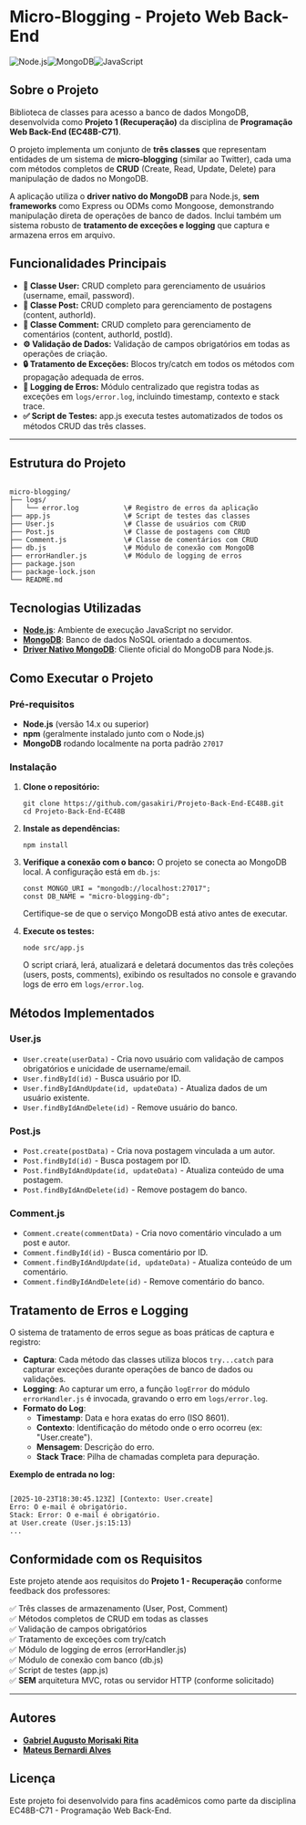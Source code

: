 
# Micro-Blogging - Projeto Web Back-End

![Node.js](https://img.shields.io/badge/Node.js-339933?style=for-the-badge&logo=nodedotjs&logoColor=white)![MongoDB](https://img.shields.io/badge/MongoDB-47A248?style=for-the-badge&logo=mongodb&logoColor=white)![JavaScript](https://img.shields.io/badge/JavaScript-F7DF1E?style=for-the-badge&logo=javascript&logoColor=black)

## Sobre o Projeto

Biblioteca de classes para acesso a banco de dados MongoDB, desenvolvida como **Projeto 1 (Recuperação)** da disciplina de **Programação Web Back-End (EC48B-C71)**.

O projeto implementa um conjunto de **três classes** que representam entidades de um sistema de **micro-blogging** (similar ao Twitter), cada uma com métodos completos de **CRUD** (Create, Read, Update, Delete) para manipulação de dados no MongoDB.

A aplicação utiliza o **driver nativo do MongoDB** para Node.js, **sem frameworks** como Express ou ODMs como Mongoose, demonstrando manipulação direta de operações de banco de dados. Inclui também um sistema robusto de **tratamento de exceções e logging** que captura e armazena erros em arquivo.

## Funcionalidades Principais

*   **👤 Classe User:** CRUD completo para gerenciamento de usuários (username, email, password).
*   **📝 Classe Post:** CRUD completo para gerenciamento de postagens (content, authorId).
*   **💬 Classe Comment:** CRUD completo para gerenciamento de comentários (content, authorId, postId).
*   **⚙️ Validação de Dados:** Validação de campos obrigatórios em todas as operações de criação.
*   **🔒 Tratamento de Exceções:** Blocos try/catch em todos os métodos com propagação adequada de erros.
*   **📄 Logging de Erros:** Módulo centralizado que registra todas as exceções em `logs/error.log`, incluindo timestamp, contexto e stack trace.
*   **✅ Script de Testes:** app.js executa testes automatizados de todos os métodos CRUD das três classes.

---
## Estrutura do Projeto

```

micro-blogging/
├── logs/
│   └── error.log           \# Registro de erros da aplicação
├── app.js                  \# Script de testes das classes
├── User.js                 \# Classe de usuários com CRUD
├── Post.js                 \# Classe de postagens com CRUD
├── Comment.js              \# Classe de comentários com CRUD
├── db.js                   \# Módulo de conexão com MongoDB
├── errorHandler.js         \# Módulo de logging de erros
├── package.json
├── package-lock.json
└── README.md

```


## Tecnologias Utilizadas

*   **[Node.js](https://nodejs.org/)**: Ambiente de execução JavaScript no servidor.
*   **[MongoDB](https://www.mongodb.com/)**: Banco de dados NoSQL orientado a documentos.
*   **[Driver Nativo MongoDB](https://www.npmjs.com/package/mongodb)**: Cliente oficial do MongoDB para Node.js.


## Como Executar o Projeto

### Pré-requisitos

*   **Node.js** (versão 14.x ou superior)
*   **npm** (geralmente instalado junto com o Node.js)
*   **MongoDB** rodando localmente na porta padrão `27017`

### Instalação

1.  **Clone o repositório:**
    ```
    git clone https://github.com/gasakiri/Projeto-Back-End-EC48B.git
    cd Projeto-Back-End-EC48B
    ```

2.  **Instale as dependências:**
    ```
    npm install
    ```

3.  **Verifique a conexão com o banco:**
    O projeto se conecta ao MongoDB local. A configuração está em `db.js`:
    ```
    const MONGO_URI = "mongodb://localhost:27017";
    const DB_NAME = "micro-blogging-db";
    ```
    Certifique-se de que o serviço MongoDB está ativo antes de executar.

4.  **Execute os testes:**
    ```
    node src/app.js
    ```
    O script criará, lerá, atualizará e deletará documentos das três coleções (users, posts, comments), exibindo os resultados no console e gravando logs de erro em `logs/error.log`.


## Métodos Implementados

### User.js

*   `User.create(userData)` - Cria novo usuário com validação de campos obrigatórios e unicidade de username/email.
*   `User.findById(id)` - Busca usuário por ID.
*   `User.findByIdAndUpdate(id, updateData)` - Atualiza dados de um usuário existente.
*   `User.findByIdAndDelete(id)` - Remove usuário do banco.

### Post.js

*   `Post.create(postData)` - Cria nova postagem vinculada a um autor.
*   `Post.findById(id)` - Busca postagem por ID.
*   `Post.findByIdAndUpdate(id, updateData)` - Atualiza conteúdo de uma postagem.
*   `Post.findByIdAndDelete(id)` - Remove postagem do banco.

### Comment.js

*   `Comment.create(commentData)` - Cria novo comentário vinculado a um post e autor.
*   `Comment.findById(id)` - Busca comentário por ID.
*   `Comment.findByIdAndUpdate(id, updateData)` - Atualiza conteúdo de um comentário.
*   `Comment.findByIdAndDelete(id)` - Remove comentário do banco.


## Tratamento de Erros e Logging

O sistema de tratamento de erros segue as boas práticas de captura e registro:

*   **Captura**: Cada método das classes utiliza blocos `try...catch` para capturar exceções durante operações de banco de dados ou validações.
*   **Logging**: Ao capturar um erro, a função `logError` do módulo `errorHandler.js` é invocada, gravando o erro em `logs/error.log`.
*   **Formato do Log**:
    *   **Timestamp**: Data e hora exatas do erro (ISO 8601).
    *   **Contexto**: Identificação do método onde o erro ocorreu (ex: "User.create").
    *   **Mensagem**: Descrição do erro.
    *   **Stack Trace**: Pilha de chamadas completa para depuração.

**Exemplo de entrada no log:**
```

[2025-10-23T18:30:45.123Z] [Contexto: User.create]
Erro: O e-mail é obrigatório.
Stack: Error: O e-mail é obrigatório.
at User.create (User.js:15:13)
...

```

## Conformidade com os Requisitos

Este projeto atende aos requisitos do **Projeto 1 - Recuperação** conforme feedback dos professores:

✅ Três classes de armazenamento (User, Post, Comment)  
✅ Métodos completos de CRUD em todas as classes  
✅ Validação de campos obrigatórios  
✅ Tratamento de exceções com try/catch  
✅ Módulo de logging de erros (errorHandler.js)  
✅ Módulo de conexão com banco (db.js)  
✅ Script de testes (app.js)  
✅ **SEM** arquitetura MVC, rotas ou servidor HTTP (conforme solicitado)

---

## Autores

- **[Gabriel Augusto Morisaki Rita](https://github.com/gasakiri)**
- **[Mateus Bernardi Alves](https://github.com/Mateus-Bernardi)**


## Licença

Este projeto foi desenvolvido para fins acadêmicos como parte da disciplina EC48B-C71 - Programação Web Back-End.



